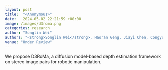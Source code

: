 ```yaml
---
layout: post
title:  "<Anonymous>"
date:   2024-05-02 22:21:59 +00:00
image: /images/d3roma.png
categories: research
author: "Songlin Wei"
authors: "<strong>Songlin Wei</strong>, Haoran Geng, Jiayi Chen, Congyue Deng, Wenbo Cui, Chengyang Zhao, Xiaomeng Fang, Leonidas Guibas, He Wang†"
venue: "Under Review"
---
```

We propose D3RoMa, a diffusion model-based depth estimation framework on stereo image pairs for robotic manipulation.